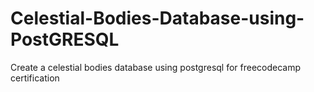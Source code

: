 # Celestial-Bodies-Database-using-PostGRESQL
Create a celestial bodies database using postgresql for freecodecamp certification
